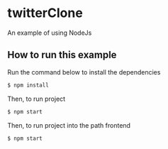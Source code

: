 # twitterClone
An example of using NodeJs

## How to run this example

Run the command below to install the dependencies

```bash
$ npm install
```

Then, to run project

```bash
$ npm start

```

Then, to run project into the path frontend

```bash
$ npm start

```

